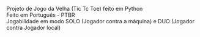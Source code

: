 Projeto de Jogo da Velha (Tic Tc Toe) feito em Python\
Feito em Português - PTBR\
Jogabilidade em modo SOLO (Jogador contra a máquina) e DUO (Jogador contra Jogador local)